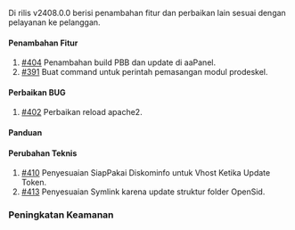 Di rilis v2408.0.0 berisi penambahan fitur dan perbaikan lain sesuai dengan pelayanan ke pelanggan.

#### Penambahan Fitur

1. [#404](https://github.com/OpenSID/wiki-siappakai/issues/404) Penambahan build PBB dan update di aaPanel.
2. [#391](https://github.com/OpenSID/wiki-siappakai/issues/391) Buat command untuk perintah pemasangan modul prodeskel.

#### Perbaikan BUG

1. [#402](https://github.com/OpenSID/wiki-siappakai/issues/402) Perbaikan reload apache2.


#### Panduan

#### Perubahan Teknis

1. [#410](https://github.com/OpenSID/wiki-siappakai/issues/410) Penyesuaian SiapPakai Diskominfo untuk Vhost Ketika Update Token.
1. [#413](https://github.com/OpenSID/wiki-siappakai/issues/413) Penyesuaian Symlink karena update struktur folder OpenSid.

### Peningkatan Keamanan
